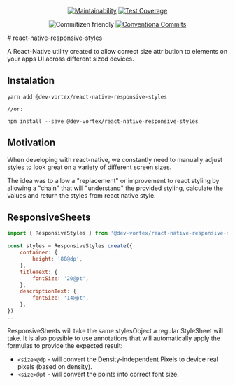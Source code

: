 <center>

[![Maintainability](https://api.codeclimate.com/v1/badges/a76006ef343525947a07/maintainability)](https://codeclimate.com/github/dev-vortex/react-native-responsive-styles/maintainability)
[![Test Coverage](https://api.codeclimate.com/v1/badges/a76006ef343525947a07/test_coverage)](https://codeclimate.com/github/dev-vortex/react-native-responsive-styles/test_coverage)

![Commitizen friendly](https://img.shields.io/badge/commitizen-friendly-brightgreen.svg) 
[![Conventiona Commits](https://img.shields.io/badge/conventional%20commits-friendly-pink)](https://www.conventionalcommits.org/)
</center>
# react-native-responsive-styles

A React-Native utility created to allow correct size attribution to elements on your apps UI across different sized devices.

## Instalation
```
yarn add @dev-vortex/react-native-responsive-styles

//or:

npm install --save @dev-vortex/react-native-responsive-styles
```

## Motivation
When developing with react-native, we constantly need to manually adjust styles to look great on a variety of different screen sizes. 

The idea was to allow a "replacement" or improvement to react styling by allowing a "chain" that will "understand" the provided styling, calculate the values and return the styles from react native style.

## ResponsiveSheets
```javascript
import { ResponsiveStyles } from '@dev-vortex/react-native-responsive-styles'

const styles = ResponsiveStyles.create({
    container: {
        height: '80@dp',
    },
    titleText: {
        fontSize: '20@pt',
    },
    descriptionText: {
        fontSize: '14@pt',
    },
})
...
```

ResponsiveSheets will take the same stylesObject a regular StyleSheet will take. It is also possible to use annotations that will automatically apply the formulas to provide the expected result:

- `<size>@dp` - will convert the Density-independent Pixels to device real pixels (based on density).
- `<size>@pt` - will convert the points into correct font size.

